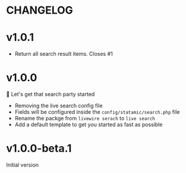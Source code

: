 # CHANGELOG

# v1.0.1
- Return all search result items. Closes #1

# v1.0.0
🥳  Let's get that search party started

- Removing the live search config file
- Fields will be configured inside the `config/statamic/search.php` file
- Rename the packge from `livewire serach` to `live search`
- Add a default template to get you started as fast as possible

# v1.0.0-beta.1
Initial version
